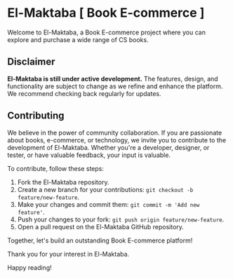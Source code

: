 # El-Maktaba [ Book E-commerce ]

Welcome to El-Maktaba, a Book E-commerce project where you can explore and purchase a wide range of CS books. 

## Disclaimer

**El-Maktaba is still under active development.** The features, design, and functionality are subject to change as we refine and enhance the platform. We recommend checking back regularly for updates.

## Contributing

We believe in the power of community collaboration. If you are passionate about books, e-commerce, or technology, we invite you to contribute to the development of El-Maktaba. Whether you're a developer, designer, or tester, or have valuable feedback, your input is valuable.

To contribute, follow these steps:

1. Fork the El-Maktaba repository.
2. Create a new branch for your contributions: `git checkout -b feature/new-feature`.
3. Make your changes and commit them: `git commit -m 'Add new feature'`.
4. Push your changes to your fork: `git push origin feature/new-feature`.
5. Open a pull request on the El-Maktaba GitHub repository.

Together, let's build an outstanding Book E-commerce platform!

Thank you for your interest in El-Maktaba.

Happy reading!
